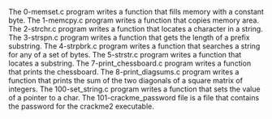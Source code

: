 The 0-memset.c program writes a function  that fills memory with a constant byte.
The 1-memcpy.c program writes a function that copies memory area.
The 2-strchr.c program writes a function that locates a character in a string. 
The 3-strspn.c program writes a function that gets the length of a prefix substring.
The 4-strpbrk.c program writes a function that searches a string for any of a set of bytes.
The 5-strstr.c program writes a function that locates a substring.
The 7-print_chessboard.c program writes a function that prints the chessboard.
The 8-print_diagsums.c program writes a function that  prints the sum of the two diagonals of a square matrix of integers.
The 100-set_string.c program writes a function that sets the value of a pointer to a char.
The 101-crackme_password file is  a file that contains the password for the crackme2 executable.
